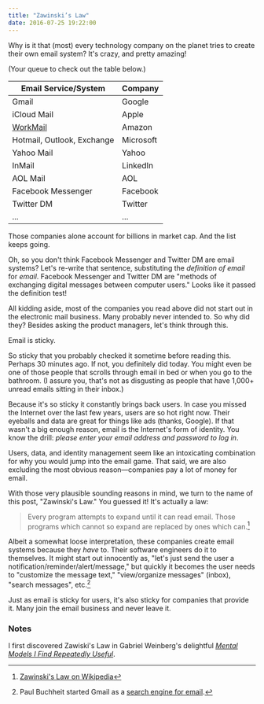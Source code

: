 ```yaml
---
title: "Zawinski’s Law"
date: 2016-07-25 19:22:00
---
```


Why is it that (most) every technology company on the planet tries to create their own email system? It's crazy, and pretty amazing!

(Your queue to check out the table below.)

Email Service/System | Company
--- | ---
Gmail | Google
iCloud Mail | Apple
[WorkMail](https://aws.amazon.com/workmail/) | Amazon
Hotmail, Outlook, Exchange | Microsoft
Yahoo Mail | Yahoo
InMail | LinkedIn
AOL Mail | AOL
Facebook Messenger | Facebook
Twitter DM | Twitter
... | ...

Those companies alone account for billions in market cap. And the list keeps going.

Oh, so you don't think Facebook Messenger and Twitter DM are email systems? Let's re-write that sentence, substituting the *definition of email* for *email*. Facebook Messenger and Twitter DM are "methods of exchanging digital messages between computer users." Looks like it passed the definition test!

All kidding aside, most of the companies you read above did not start out in the electronic mail business. Many probably never intended to. So why did they? Besides asking the product managers, let's think through this.

Email is sticky.

So sticky that you probably checked it sometime before reading this. Perhaps 30 minutes ago. If not, you definitely did today. You might even be one of those people that scrolls through email in bed or when you go to the bathroom. (I assure you, that's not as disgusting as people that have 1,000+ unread emails sitting in their inbox.)

Because it's so sticky it constantly brings back users. In case you missed the Internet over the last few years, users are so hot right now. Their eyeballs and data are great for things like ads (thanks, Google). If that wasn't a big enough reason, email is the Internet's form of identity. You know the drill: *please enter your email address and password to log in*.

Users, data, and identity management seem like an intoxicating combination for why you would jump into the email game. That said, we are also excluding the most obvious reason—companies pay a lot of money for email.

With those very plausible sounding reasons in mind, we turn to the name of this post, "Zawinski's Law." You guessed it! It's actually a law:

> Every program attempts to expand until it can read email. Those programs which cannot so expand are replaced by ones which can.[^1]

Albeit a somewhat loose interpretation, these companies create email systems because they *have* to. Their software engineers do it to themselves. It might start out innocently as, "let's just send the user a notification/reminder/alert/message," but quickly it becomes the user needs to "customize the message text," "view/organize messages" (inbox), "search messages", etc.[^2]

Just as email is sticky for users, it's also sticky for companies that provide it. Many join the email business and never leave it.

### Notes

I first discovered Zawiski's Law in Gabriel Weinberg's delightful *[Mental Models I Find Repeatedly Useful](https://medium.com/@yegg/mental-models-i-find-repeatedly-useful-936f1cc405d#.1lxyolll0)*.

[^1]: [Zawinski's Law on Wikipedia](https://en.wikipedia.org/wiki/Jamie_Zawinski#Principles)

[^2]: Paul Buchheit started Gmail as a [search engine for email](http://time.com/43263/gmail-10th-anniversary/).
